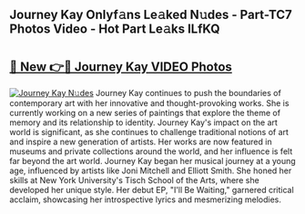 ## Journey Kay Onlyf𝚊ns Le𝚊ked N𝚞des - Part-TC7 Photos Video - Hot Part Le𝚊ks ILfKQ

# <h2><a href="http://ac51872.deff.icu/?id=Journey+Kay">🔗 New 👉🔴 Journey Kay VIDEO Photos</a></h2>

[![Journey Kay N𝚞des](https://i.imgur.com/rIISA9y.gif)](http://ac51872.deff.icu/?id=Journey+Kay)
Journey Kay continues to push the boundaries of contemporary art with her innovative and thought-provoking works. She is currently working on a new series of paintings that explore the theme of memory and its relationship to identity. Journey Kay's impact on the art world is significant, as she continues to challenge traditional notions of art and inspire a new generation of artists. Her works are now featured in museums and private collections around the world, and her influence is felt far beyond the art world. Journey Kay began her musical journey at a young age, influenced by artists like Joni Mitchell and Elliott Smith. She honed her skills at New York University's Tisch School of the Arts, where she developed her unique style. Her debut EP, "I'll Be Waiting," garnered critical acclaim, showcasing her introspective lyrics and mesmerizing melodies.
